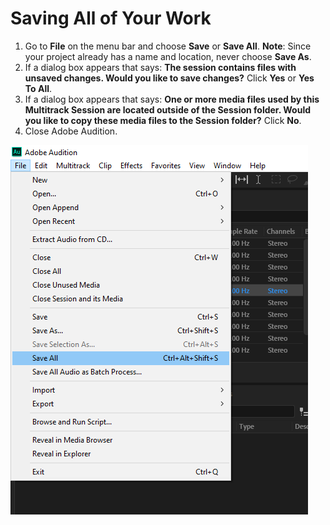# Saving All of Your Work

1. Go to **File** on the menu bar and choose **Save** or **Save All**. **Note**: Since your project already has a name and location, never choose **Save As**. 
2. If a dialog box appears that says: **The session contains files with unsaved changes. Would you like to save changes?** Click **Yes** or **Yes To All**. 
3. If a dialog box appears that says: **One or more media files used by this Multitrack Session are located outside of the Session folder. Would you like to copy these media files to the Session folder?** Click **No**.
4. Close Adobe Audition.

![](/assets/save-all.png)

